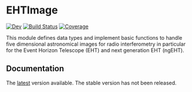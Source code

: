 # EHTImage
[![Dev](https://img.shields.io/badge/docs-dev-blue.svg)](https://ehtjulia.github.io/EHTImage.jl/dev/)
[![Build Status](https://github.com/EHTJulia/EHTImage.jl/actions/workflows/CI.yml/badge.svg?branch=main)](https://github.com/EHTJulia/EHTImage.jl/actions/workflows/CI.yml?query=branch%3Amain)
[![Coverage](https://codecov.io/gh/EHTJulia/EHTImage.jl/branch/main/graph/badge.svg)](https://codecov.io/gh/EHTJulia/EHTImage.jl)

This module defines data types and implement basic functions to handle five dimensional astronomical images for radio interferometry in particular for the Event Horizon Telescope (EHT) and next generation EHT (ngEHT).


## Documentation
The [latest](https://ehtjulia.github.io/EHTImage.jl/dev) version available. The stable version has not been released. 